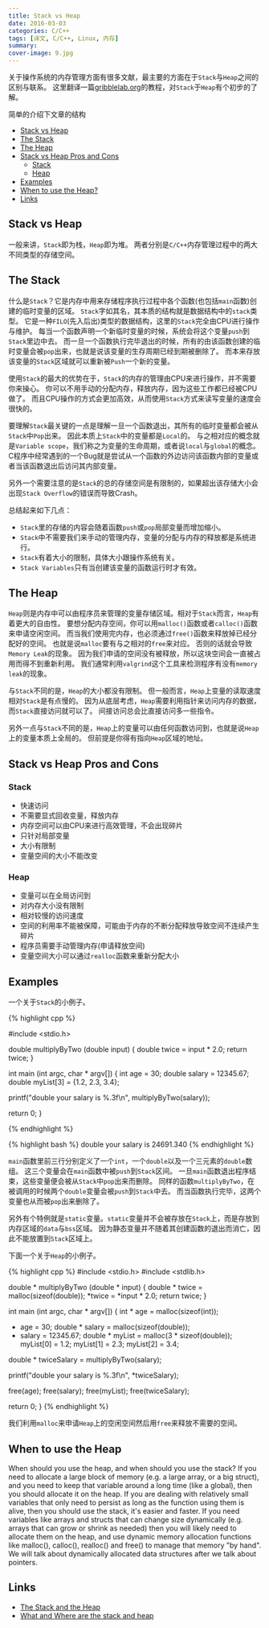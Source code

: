 ```yaml
---
title: Stack vs Heap
date: 2016-03-03
categories: C/C++
tags: [译文, C/C++, Linux, 内存]
summary:
cover-image: 9.jpg
---
```


关于操作系统的内存管理方面有很多文献，最主要的方面在于`Stack`与`Heap`之间的区别与联系。
这里翻译一篇[gribblelab.org](http://gribblelab.org/CBootcamp/7_Memory_Stack_vs_Heap.html)的教程，对`Stack`于`Heap`有个初步的了解。

简单的介绍下文章的结构

* [Stack vs Heap](#part1)
* [The Stack](#part2)
* [The Heap](#part3)
* [Stack vs Heap Pros and Cons](#part4)
    * [Stack](#part4_1)
    * [Heap](#part4_2)
* [Examples](#part5)
* [When to use the Heap?](#part6)
* [Links](#part7)

## <span id="part1">Stack vs Heap</span> ##

一般来讲，`Stack`即为栈，`Heap`即为堆。
两者分别是`C/C++`内存管理过程中的两大不同类型的存储空间。

## <span id="part2">The Stack</span> ##

什么是`Stack`？它是内存中用来存储程序执行过程中各个函数(也包括`main`函数)创建的临时变量的区域。
`Stack`字如其名，其本质的结构就是数据结构中的`stack`类型。
它是一种`FILO`(先入后出)类型的数据结构，这里的`Stack`完全由CPU进行操作与维护。
每当一个函数声明一个新临时变量的时候，系统会将这个变量`push`到`Stack`里边中去。
而一旦一个函数执行完毕退出的时候，所有的由该函数创建的临时变量会被`pop`出来，也就是说该变量的生存周期已经到期被删除了。
而本来存放该变量的`Stack`区域就可以重新被`Push`一个新的变量。

使用`Stack`的最大的优势在于，`Stack`的内存的管理由CPU来进行操作，并不需要你来操心。
你可以不用手动的分配内存，释放内存，因为这些工作都已经被CPU做了。
而且CPU操作的方式会更加高效，从而使用`Stack`方式来读写变量的速度会很快的。

要理解`Stack`最关键的一点是理解一旦一个函数退出，其所有的临时变量都会被从`Stack`中`Pop`出来。
因此本质上`Stack`中的变量都是`Local`的。
与之相对应的概念就是`Variable scope`，我们称之为变量的生命周期，或者说`local`与`global`的概念。
C程序中经常遇到的一个Bug就是尝试从一个函数的外边访问该函数内部的变量或者当该函数退出后访问其内部变量。

另外一个需要注意的是`Stack`的总的存储空间是有限制的，如果超出该存储大小会出现`Stack Overflow`的错误而导致Crash。

总结起来如下几点：

* `Stack`里的存储的内容会随着函数`push`或`pop`局部变量而增加缩小。
* `Stack`中不需要我们来手动的管理内存，变量的分配与内存的释放都是系统进行。
* `Stack`有着大小的限制，具体大小跟操作系统有关。
* `Stack Variables`只有当创建该变量的函数运行时才有效。

## <span id="part3">The Heap</span> ##

`Heap`则是内存中可以由程序员来管理的变量存储区域。相对于`Stack`而言，`Heap`有着更大的自由性。
要想分配内存空间，你可以用`malloc()`函数或者`calloc()`函数来申请空闲空间。
而当我们使用完内存，也必须通过`free()`函数来释放掉已经分配好的空间。
也就是说`malloc`要有与之相对的`free`来对应。
否则的话就会导致`Memory Leak`的现象。
因为我们申请的空间没有被释放，所以这块空间会一直被占用而得不到重新利用。
我们通常利用`valgrind`这个工具来检测程序有没有`memory leak`的现象。

与`Stack`不同的是，`Heap`的大小都没有限制。
但一般而言，`Heap`上变量的读取速度相对`Stack`是有点慢的。
因为从底层考虑，`Heap`需要利用指针来访问内存的数据，而`Stack`直接访问就可以了。
间接访问总会比直接访问多一些指令。

另外一点与`Stack`不同的是，`Heap`上的变量可以由任何函数访问到，也就是说`Heap`上的变量本质上全局的。
但前提是你得有指向`Heap`区域的地址。

## <span id="part4">Stack vs Heap Pros and Cons</span> ##

### <span id="part4_1">Stack</span> ###

* 快速访问
* 不需要显式回收变量，释放内存
* 内存空间可以由CPU来进行高效管理，不会出现碎片
* 只针对局部变量
* 大小有限制
* 变量空间的大小不能改变

### <span id="part4_2">Heap</span> ###

* 变量可以在全局访问到
* 对内存大小没有限制
* 相对较慢的访问速度
* 空间的利用率不能被保障，可能由于内存的不断分配释放导致空间不连续产生碎片
* 程序员需要手动管理内存(申请释放空间)
* 变量空间大小可以通过`realloc`函数来重新分配大小

## <span id="part5">Examples</span> ##

一个关于`Stack`的小例子。

{% highlight cpp %}

#include <stdio.h>

double multiplyByTwo (double input) {
  double twice = input * 2.0;
  return twice;
}

int main (int argc, char * argv[])
{
  int age = 30;
  double salary = 12345.67;
  double myList[3] = {1.2, 2.3, 3.4};

  printf("double your salary is %.3f\n", multiplyByTwo(salary));

  return 0;
}

{% endhighlight %}

{% highlight bash %}
double your salary is 24691.340
{% endhighlight %}

`main`函数里前三行分别定义了一个`int`，一个`double`以及一个三元素的`double`数组。
这三个变量会在`main`函数中被`push`到`Stack`区间。
一旦`main`函数退出程序结束，这些变量便会被从`Stack`中`pop`出来而删除。
同样的函数`multiplyByTwo`，在被调用的时候两个`double`变量会被`push`到`Stack`中去。
而当函数执行完毕，这两个变量也从而被`pop`出来删除了。

另外有个特例就是`static`变量。`static`变量并不会被存放在`Stack`上，而是存放到内存区域的`data`与`bss`区域。
因为静态变量并不随着其创建函数的退出而消亡，因此不能放置到`Stack`区域上。

下面一个关于`Heap`的小例子。

{% highlight cpp %}
#include <stdio.h>
#include <stdlib.h>

double * multiplyByTwo (double * input) {
  double * twice = malloc(sizeof(double));
  *twice = *input * 2.0;
  return twice;
}

int main (int argc, char * argv[])
{
  int * age = malloc(sizeof(int));
  * age = 30;
  double * salary = malloc(sizeof(double));
  * salary = 12345.67;
  double * myList = malloc(3 * sizeof(double));
  myList[0] = 1.2;
  myList[1] = 2.3;
  myList[2] = 3.4;

  double * twiceSalary = multiplyByTwo(salary);

  printf("double your salary is %.3f\n", *twiceSalary);

  free(age);
  free(salary);
  free(myList);
  free(twiceSalary);

  return 0;
}
{% endhighlight %}

我们利用`malloc`来申请`Heap`上的空闲空间然后用`free`来释放不需要的空间。

## <span id="part6">When to use the Heap</span> ##

When should you use the heap, and when should you use the stack?
If you need to allocate a large block of memory (e.g. a large array, or a big struct), and you need to keep that variable around a long time (like a global), then you should allocate it on the heap.
If you are dealing with relatively small variables that only need to persist as long as the function using them is alive, then you should use the stack, it's easier and faster.
If you need variables like arrays and structs that can change size dynamically (e.g. arrays that can grow or shrink as needed) then you will likely need to allocate them on the heap, and use dynamic memory allocation functions like malloc(), calloc(), realloc() and free() to manage that memory "by hand".
We will talk about dynamically allocated data structures after we talk about pointers.

## <span id="part7">Links</span> ##

* [The Stack and the Heap](http://www.learncpp.com/cpp-tutorial/79-the-stack-and-the-heap/)
* [What and Where are the stack and heap](http://stackoverflow.com/questions/79923/what-and-where-are-the-stack-and-heap)



